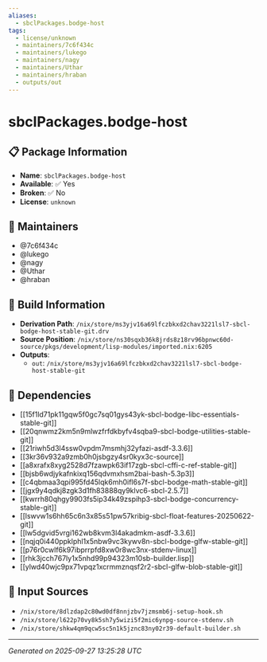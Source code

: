 ```yaml
---
aliases:
  - sbclPackages.bodge-host
tags:
  - license/unknown
  - maintainers/7c6f434c
  - maintainers/lukego
  - maintainers/nagy
  - maintainers/Uthar
  - maintainers/hraban
  - outputs/out
---
```


# sbclPackages.bodge-host

## 📋 Package Information

- **Name**: `sbclPackages.bodge-host`
- **Available**: ✅ Yes
- **Broken**: ✅ No
- **License**: `unknown`
## 👥 Maintainers

- @7c6f434c
- @lukego
- @nagy
- @Uthar
- @hraban


## 🔧 Build Information

- **Derivation Path**: `/nix/store/ms3yjv16a69lfczbkxd2chav3221lsl7-sbcl-bodge-host-stable-git.drv`
- **Source Position**: `/nix/store/ns30sqxb36k8jrds8z18rv96bpnwc60d-source/pkgs/development/lisp-modules/imported.nix:6205`
- **Outputs**:
  - `out`:  `/nix/store/ms3yjv16a69lfczbkxd2chav3221lsl7-sbcl-bodge-host-stable-git`

## 🔗 Dependencies

- [[15f1ld71pk11gqw5f0gc7sq01gys43yk-sbcl-bodge-libc-essentials-stable-git]]
- [[20qnwmz2km5n9mlwzfrfdkbyfv4sqba9-sbcl-bodge-utilities-stable-git]]
- [[21riwh5d3l4ssw0vpdm7msmhj32yfazi-asdf-3.3.6]]
- [[3kr36v932a9zmb0h0jsbgzy4sr0kyx3c-source]]
- [[a8xrafx8xyg2528d7fzawpk63if17zgb-sbcl-cffi-c-ref-stable-git]]
- [[bjsb6wdjykafnkixq156qdvmxhsm2bai-bash-5.3p3]]
- [[c4qbmaa3qpi995fd45lqk6mh0ifl6s7f-sbcl-bodge-math-stable-git]]
- [[jgx9y4qdkj8zgk3d1fh83888qy9klvc6-sbcl-2.5.7]]
- [[kwrrh80qhgy9903fs5ip34k49zspihp3-sbcl-bodge-concurrency-stable-git]]
- [[lswvw1s6hh65c6n3x85s51pw57kribig-sbcl-float-features-20250622-git]]
- [[lw5dgvid5vrgi162wb8kvm3l4akadmkm-asdf-3.3.6]]
- [[nqjq0i440ppklphl1x5nbw9vc3kywv8n-sbcl-bodge-glfw-stable-git]]
- [[p76r0cwlf6k97ibprrpfd8xw0r8wc3nx-stdenv-linux]]
- [[rhk3jcch767ly1x5nhd99p94323m10sb-builder.lisp]]
- [[ylwd40wjc9px71vpqz1xcrmmznqsf2r2-sbcl-glfw-blob-stable-git]]

## 📁 Input Sources

- `/nix/store/8dlzdap2c80wd0df8nnjzbv7jzmsmb6j-setup-hook.sh`
- `/nix/store/l622p70vy8k5sh7y5wizi5f2mic6ynpg-source-stdenv.sh`
- `/nix/store/shkw4qm9qcw5sc5n1k5jznc83ny02r39-default-builder.sh`

---
*Generated on 2025-09-27 13:25:28 UTC*
